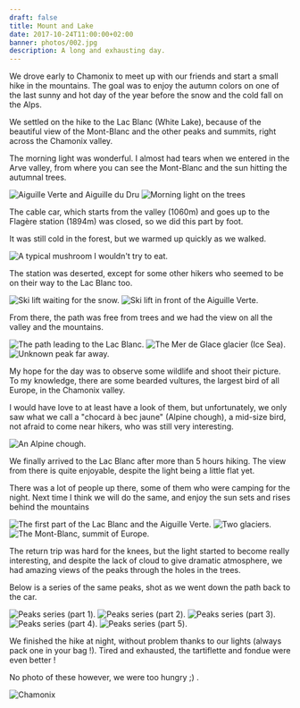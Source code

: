 ```yaml
---
draft: false
title: Mount and Lake
date: 2017-10-24T11:00:00+02:00
banner: photos/002.jpg
description: A long and exhausting day.
---
```


We drove early to Chamonix to meet up with our friends and start a small hike in the mountains. The goal was to enjoy the autumn colors on one of the last sunny and hot day of the year before the snow and the cold fall on the Alps.

We settled on the hike to the Lac Blanc (White Lake), because of the beautiful view of the Mont-Blanc and the other peaks and summits, right across the Chamonix valley.

The morning light was wonderful. I almost had tears when we entered in the Arve valley, from where you can see the Mont-Blanc and the sun hitting the autumnal trees.

<photo-list>

![Aiguille Verte and Aiguille du Dru](photos/001.jpg)
![Morning light on the trees](photos/003.jpg)

</photo-list>

The cable car, which starts from the valley (1060m) and goes up to the Flagère station (1894m) was closed, so we did this part by foot.

It was still cold in the forest, but we warmed up quickly as we walked.

![A typical mushroom I wouldn't try to eat.](photos/004.jpg)

The station was deserted, except for some other hikers who seemed to be on their way to the Lac Blanc too.

<photo-list>

![Ski lift waiting for the snow.](photos/007.jpg)
![Ski lift in front of the Aiguille Verte.](photos/015.jpg)

</photo-list>

From there, the path was free from trees and we had the view on all the valley and the mountains.

<photo-list>

![The path leading to the Lac Blanc.](photos/008.jpg)
![The Mer de Glace glacier (Ice Sea).](photos/009.jpg)
![Unknown peak far away.](photos/010.jpg)

</photo-list>

My hope for the day was to observe some wildlife and shoot their picture. To my knowledge, there are some bearded vultures, the largest bird of all Europe, in the Chamonix valley.

I would have love to at least have a look of them, but unfortunately, we only saw what we call a "chocard à bec jaune" (Alpine chough), a mid-size bird, not afraid to come near hikers, who was still very interesting.

![An Alpine chough.](photos/011.jpg)

We finally arrived to the Lac Blanc after more than 5 hours hiking. The view from there is quite enjoyable, despite the light being a little flat yet.

There was a lot of people up there, some of them who were camping for the night. Next time I think we will do the same, and enjoy the sun sets and rises behind the mountains

![The first part of the Lac Blanc and the Aiguille Verte.](photos/012.jpg)
![Two glaciers.](photos/013.jpg)
![The Mont-Blanc, summit of Europe.](photos/006.jpg)

The return trip was hard for the knees, but the light started to become really interesting, and despite the lack of cloud to give dramatic atmosphere, we had amazing views of the peaks through the holes in the trees.

Below is a series of the same peaks, shot as we went down the path back to the car.

<photo-list>

![Peaks series (part 1).](photos/016.jpg)
![Peaks series (part 2).](photos/017.jpg)
![Peaks series (part 3).](photos/018.jpg)
![Peaks series (part 4).](photos/019.jpg)
![Peaks series (part 5).](photos/021.jpg)

</photo-list>

We finished the hike at night, without problem thanks to our lights (always pack one in your bag !). Tired and exhausted, the tartiflette and fondue were even better !

No photo of these however, we were too hungry ;) .

![Chamonix](photos/022.jpg)

